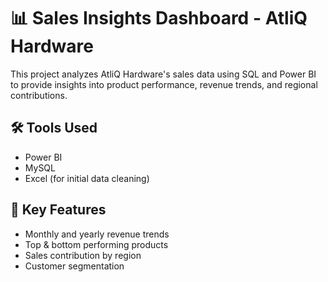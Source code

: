 # 📊 Sales Insights Dashboard - AtliQ Hardware

This project analyzes AtliQ Hardware's sales data using SQL and Power BI to provide insights into product performance, revenue trends, and regional contributions.

## 🛠️ Tools Used
- Power BI
- MySQL
- Excel (for initial data cleaning)

## 📌 Key Features
- Monthly and yearly revenue trends
- Top & bottom performing products
- Sales contribution by region
- Customer segmentation

  

